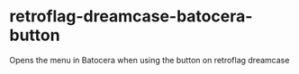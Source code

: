 # retroflag-dreamcase-batocera-button
Opens the menu in Batocera when using the button on retroflag dreamcase
